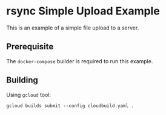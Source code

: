 # rsync Simple Upload Example

This is an example of a simple file upload to a server.

## Prerequisite

The `docker-compose` builder is required to run this example.

## Building

Using `gcloud` tool:

```
gcloud builds submit --config cloudbuild.yaml .
```
